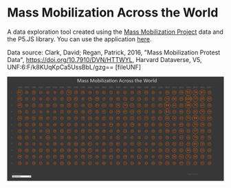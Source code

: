 # Mass Mobilization Across the World

A data exploration tool created using the [Mass Mobilization Project](https://massmobilization.github.io/) data and the P5.JS library. You can use the application [here](https://editor.p5js.org/erkangunes/present/qbeZ2O-pl).

Data source: Clark, David; Regan, Patrick, 2016, "Mass Mobilization Protest Data", https://doi.org/10.7910/DVN/HTTWYL, Harvard Dataverse, V5, UNF:6:F/k8KUqKpCa5UssBbL/gzg== [fileUNF]

![](https://raw.githubusercontent.com/erkangunes/mass_mobilization_dataviz/master/screenshot.jpg)
